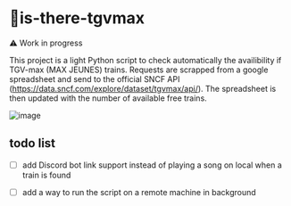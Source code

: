 # 🚅is-there-tgvmax

:warning: Work in progress

This project is a light Python script to check automatically the availibility if TGV-max (MAX JEUNES) trains. 
Requests are scrapped from a google spreadsheet and send to the official SNCF API (https://data.sncf.com/explore/dataset/tgvmax/api/). The spreadsheet is then updated with the number of available free trains. 

![image](https://user-images.githubusercontent.com/33651103/178549001-856d0233-3712-4404-adbe-51cf4b83ae9c.png)



## todo list
- [ ] add Discord bot link support instead of playing a song on local when a train is found
- [ ] add a way to run the script on a remote machine in background 


